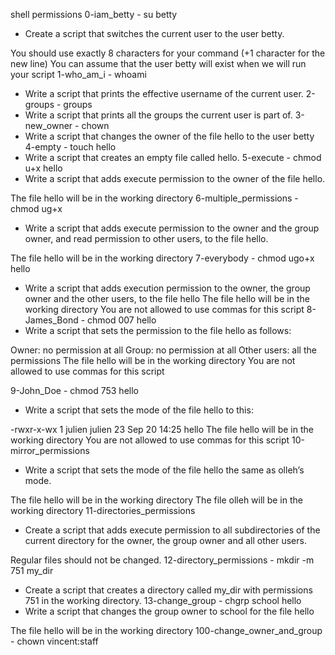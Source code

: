 shell permissions
0-iam_betty - su betty
* Create a script that switches the current user to the user betty.

You should use exactly 8 characters for your command (+1 character for the new line)
You can assume that the user betty will exist when we will run your script
1-who_am_i - whoami
* Write a script that prints the effective username of the current user.
2-groups - groups
* Write a script that prints all the groups the current user is part of.
3-new_owner - chown
* Write a script that changes the owner of the file hello to the user betty
4-empty - touch hello
* Write a script that creates an empty file called hello.
5-execute - chmod u+x hello 
* Write a script that adds execute permission to the owner of the file hello.

The file hello will be in the working directory
6-multiple_permissions - chmod ug+x
* Write a script that adds execute permission to the owner and the group owner, and read permission to other users, to the file hello.

The file hello will be in the working directory
7-everybody - chmod ugo+x hello
* Write a script that adds execution permission to the owner, the group owner and the other users, to the file hello
The file hello will be in the working directory
You are not allowed to use commas for this script
8-James_Bond - chmod 007 hello
* Write a script that sets the permission to the file hello as follows:

Owner: no permission at all
Group: no permission at all
Other users: all the permissions
The file hello will be in the working directory You are not allowed to use commas for this script

9-John_Doe - chmod 753 hello
* Write a script that sets the mode of the file hello to this:

-rwxr-x-wx 1 julien julien 23 Sep 20 14:25 hello
The file hello will be in the working directory
You are not allowed to use commas for this script
10-mirror_permissions
* Write a script that sets the mode of the file hello the same as olleh’s mode.

The file hello will be in the working directory
The file olleh will be in the working directory
11-directories_permissions
* Create a script that adds execute permission to all subdirectories of the current directory for the owner, the group owner and all other users.

Regular files should not be changed.
12-directory_permissions - mkdir -m 751 my_dir
* Create a script that creates a directory called my_dir with permissions 751 in the working directory.
13-change_group - chgrp school hello
* Write a script that changes the group owner to school for the file hello

The file hello will be in the working directory
100-change_owner_and_group - chown vincent:staff


